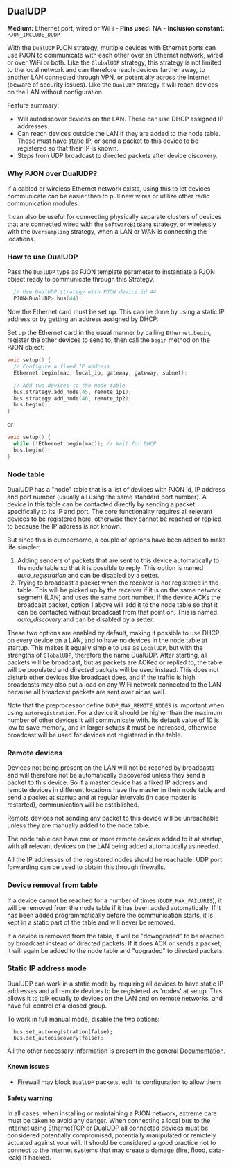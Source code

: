 ## DualUDP

**Medium:** Ethernet port, wired or WiFi -
**Pins used:** NA -
**Inclusion constant:** `PJON_INCLUDE_DUDP`

With the `DualUDP` PJON strategy, multiple devices with Ethernet ports can use PJON to communicate with each other over an Ethernet network, wired or over WiFi or both. Like the `GlobalUDP` strategy, this strategy is not limited to the local network
and can therefore reach devices farther away, to another LAN connected through VPN, or potentially across the Internet (beware of security issues). Like the `DualUDP` strategy it will reach devices on the LAN without configuration.

Feature summary:
* Will autodiscover devices on the LAN. These can use DHCP assigned IP addresses.
* Can reach devices outside the LAN if they are added to the node table. These must have static IP, or send a packet to this device to be registered so that their IP is known.
* Steps from UDP broadcast to directed packets after device discovery.

### Why PJON over DualUDP?
If a cabled or wireless Ethernet network exists, using this to let devices communicate can be easier than to pull new wires or utilize other radio communication modules.

It can also be useful for connecting physically separate clusters of devices that are connected wired with the `SoftwareBitBang` strategy, or wirelessly with the `Oversampling` strategy, when a LAN or WAN is connecting the locations.

### How to use DualUDP
Pass the `DualUDP` type as PJON template parameter to instantiate a PJON object ready to communicate through this Strategy.
```cpp  
  // Use DualUDP strategy with PJON device id 44
  PJON<DualUDP> bus(44);
```

Now the Ethernet card must be set up. This can be done by using a static IP address or by getting an address assigned by DHCP.

Set up the Ethernet card in the usual manner by calling `Ethernet.begin`, register the other devices to send to, then call the `begin` method on the PJON object:
```cpp  
void setup() {
  // Configure a fixed IP address
  Ethernet.begin(mac, local_ip, gateway, gateway, subnet);

  // Add two devices to the node table
  bus.strategy.add_node(45, remote_ip1);
  bus.strategy.add_node(46, remote_ip2);
  bus.begin();
}
```
or
```cpp  
void setup() {
  while (!Ethernet.begin(mac)); // Wait for DHCP
  bus.begin();
}
```

### Node table
DualUDP has a "node" table that is a list of devices with PJON id, IP address and port number (usually all using the same standard port number). A device in this table can be contacted directly by sending a packet specifically to its IP and port. The core functionality requires all relevant devices to be registered here, otherwise they cannot be reached or replied to because the IP address is not known.

But since this is cumbersome, a couple of options have been added to make life simpler:
1. Adding senders of packets that are sent to this device automatically to the node table so that it is possible to reply. This option is named _auto_registration_ and can be disabled by a setter.
2. Trying to broadcast a packet when the receiver is not registered in the table. This will be picked up by the receiver if it is on the same network segment (LAN) and uses the same port number. If the device ACKs the broadcast packet, option 1 above will add it to the node table so that it can be contacted without broadcast from that point on. This is named _auto_discovery_ and can be disabled by a setter.

These two options are enabled by default, making it possible to use DHCP on every device on a LAN, and to have no devices in the node table at startup. This makes it equally simple to use as `LocalUDP`, but with the strengths of `GlobalUDP`, therefore the name DualUDP.
After starting, all packets will be broadcast, but as packets are ACKed or replied to, the table will be populated and directed packets will be used instead. This does not disturb other devices like broadcast does, and if the traffic is high broadcasts may also put a load on any WiFi network connected to the LAN because all broadcast packets are sent over air as well.

Note that the preprocessor define `DUDP_MAX_REMOTE_NODES` is important when using `autoregistration`. For a device it should be higher than the maximum number of other devices it will communicate with. Its default value of 10 is low to save memory, and in larger setups it must be increased, otherwise broadcast will be used for devices not registered in the table.

### Remote devices
Devices not being present on the LAN will not be reached by broadcasts and will therefore not be automatically discovered unless they send a packet to this device. So if a master device has a fixed IP address and remote devices in different locations have the master in their node table and send a packet at startup and at regular intervals (in case master is restarted), communication will be established.

Remote devices not sending any packet to this device will be unreachable unless they are manually added to the node table.

The node table can have one or more remote devices added to it at startup, with all relevant devices on the LAN being added automatically as needed.

All the IP addresses of the registered nodes should be reachable. UDP port forwarding can be used to obtain this through firewalls.

### Device removal from table
If a device cannot be reached for a number of times (`DUDP_MAX_FAILURES`), it will be removed from the node table if it has been added automatically. If it has been added programmatically before the communication starts, it is kept in a static part of the table and will never be removed.

If a device is removed from the table, it will be "downgraded" to be reached by broadcast instead of directed packets. If it does ACK or sends a packet, it will again be added to the node table and "upgraded" to directed packets.

### Static IP address mode
DualUDP can work in a static mode by requiring all devices to have static IP addresses and all remote devices to be registered as 'nodes' at setup. This allows it to talk equally to devices on the LAN and on remote networks, and have full control of a closed group.

To work in full manual mode, disable the two options:
```
  bus.set_autoregistration(false);
  bus.set_autodiscovery(false);
```
All the other necessary information is present in the general [Documentation](/documentation).

#### Known issues
- Firewall may block `DualUDP` packets, edit its configuration to allow them

#### Safety warning
In all cases, when installing or maintaining a PJON network, extreme care must be taken to avoid any danger. When connecting a local bus to the internet using [EthernetTCP](/src/strategies/EthernetTCP) or [DualUDP](/src/strategies/DualUDP) all connected devices must be considered potentially compromised, potentially manipulated or remotely actuated against your will. It should be considered a good practice not to connect to the internet systems that may create a damage (fire, flood, data-leak) if hacked.
